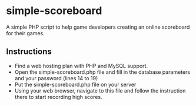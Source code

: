 # simple-scoreboard
A simple PHP script to help game developers creating an online scoreboard for their games.

## Instructions
- Find a web hosting plan with PHP and MySQL support.
- Open the simple-scoreboard.php file and fill in the database parameters and your password (lines 14 to 19) 
- Put the simple-scoreboard.php file on your server
- Using your web browser, navigate to this file and follow the instruction there to start recording high scores.
